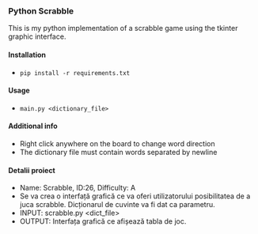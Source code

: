 ### Python Scrabble
This is my python implementation of a scrabble game using the tkinter graphic interface.
#### Installation
- ```pip install -r requirements.txt```
#### Usage
- ```main.py <dictionary_file>```
#### Additional info
- Right click anywhere on the board to change word direction
- The dictionary file must contain words separated by newline
#### Detalii proiect
- Name: Scrabble, ID:26, Difficulty: A
- Se va crea o interfață grafică ce va oferi utilizatorului posibilitatea de a juca scrabble.
Dicționarul de cuvinte va fi dat ca parametru.
- INPUT: scrabble.py <dict_file>
- OUTPUT: Interfața grafică ce afișează tabla de joc.